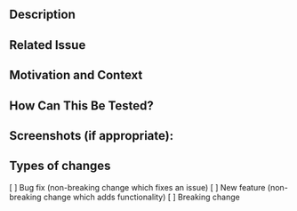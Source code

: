 <!--- Provide a general summary of your changes in the Title above -->
<!--- DELETE ALL COMMENTS BEFORE CREATING PULL REQUEST -->
## Description
<!--- Describe your changes in detail -->
## Related Issue
<!--- This project only accepts pull requests related to open issues -->
<!--- If suggesting a new feature or change, please discuss it in an issue first -->
<!--- If fixing a bug, there should be an issue describing it with steps to reproduce -->
<!--- Please link to the issue here: -->
## Motivation and Context
<!--- Why is this change required? What problem does it solve? -->
## How Can This Be Tested?
<!--- Please describe in detail how teammates can test your changes. -->
## Screenshots (if appropriate):
## Types of changes
<!--- What types of changes does your code introduce? Put an `x` in all the boxes that apply: -->
[ ] Bug fix (non-breaking change which fixes an issue)
[ ] New feature (non-breaking change which adds functionality)
[ ] Breaking change
